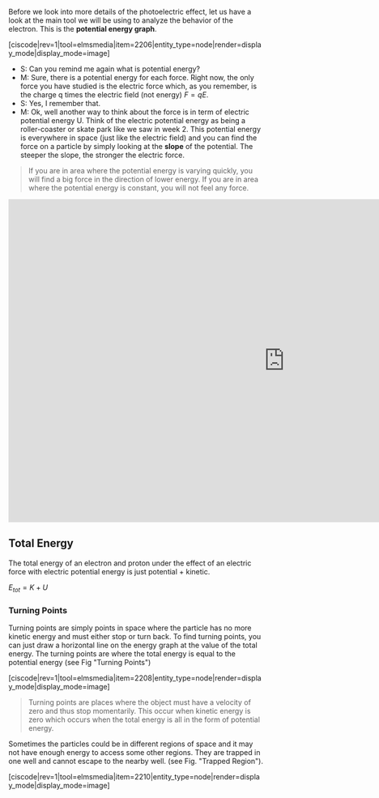 Before we look into more details of the photoelectric effect, let us have a look at the main tool we will be using to analyze the behavior of the electron. This is the **potential energy graph**.

[ciscode|rev=1|tool=elmsmedia|item=2206|entity_type=node|render=display_mode|display_mode=image]

- S: Can you remind me again what is potential energy?
- M: Sure, there is a potential energy for each force. Right now, the only force you have studied is the electric force which, as you remember, is the charge q times the electric field (not energy) $F=qE$.
- S: Yes, I remember that.
- M: Ok, well another way to think about the force is in term of electric potential energy U. Think of the electric potential energy as being a roller-coaster or skate park like we saw in week 2. This potential energy is everywhere in space (just like the electric field) and you can find the force on a particle by simply looking at the **slope** of the potential. The steeper the slope, the stronger the electric force.

> If you are in area where the potential energy is varying quickly, you will find a big force in the direction of lower energy. If you are in area where the potential energy is constant, you will not feel any force. 


<iframe src="https://h5p.org/h5p/embed/86011" width="1090" height="638" frameborder="0" allowfullscreen="allowfullscreen"></iframe><script src="https://h5p.org/sites/all/modules/h5p/library/js/h5p-resizer.js" charset="UTF-8"></script>

## Total Energy

The total energy of an electron and proton under the effect of an electric force with electric potential energy is just potential + kinetic.

$E_{tot} = K+U$

### Turning Points

Turning points are simply points in space where the particle has no more kinetic energy and must either stop or turn back. To find turning points, you can just draw a horizontal line on the energy graph at the value of the total energy. The turning points are where the total energy is equal to the potential energy (see Fig "Turning Points")

[ciscode|rev=1|tool=elmsmedia|item=2208|entity_type=node|render=display_mode|display_mode=image]

> Turning points are places where the object must have a velocity of zero and thus stop momentarily. This occur when kinetic energy is zero which occurs when the total energy is all in the form of potential energy. 

Sometimes the particles could be in different regions of space and it may not have enough energy to access some other regions. They are trapped in one well and cannot escape to the nearby well. (see Fig. "Trapped Region").

[ciscode|rev=1|tool=elmsmedia|item=2210|entity_type=node|render=display_mode|display_mode=image]